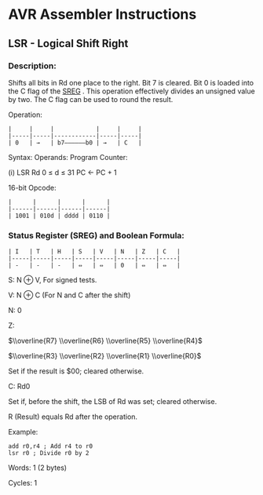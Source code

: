 AVR Assembler Instructions
==========================

LSR - Logical Shift Right
-------------------------

### Description:

Shifts all bits in Rd one place to the right. Bit 7 is cleared. Bit 0 is loaded into the C flag of the <a href="avrassembler.wb_nomenclature.html#avrassembler.Status_Register" class="xref" title="SREG : Status register">SREG</a> . This operation effectively divides an unsigned value by two. The C flag can be used to round the result.

Operation:

```
|     |     |            |     |     |
|-----|-----|------------|-----|-----|
| 0   | →   | b7——————b0 | →   | C   |
```
Syntax: Operands: Program Counter:

(i) LSR Rd 0 ≤ d ≤ 31 PC ← PC + 1

16-bit Opcode:

```
|      |      |      |      |
|------|------|------|------|
| 1001 | 010d | dddd | 0110 |
```
### Status Register (SREG) and Boolean Formula:

```
| I   | T   | H   | S   | V   | N   | Z   | C   |
|-----|-----|-----|-----|-----|-----|-----|-----|
| -   | -   | -   | ⇔   | ⇔   | 0   | ⇔   | ⇔   |
```
S: N ⊕ V, For signed tests.

V: N ⊕ C (For N and C after the shift)

N: 0

Z:

$\\overline{R7} \\overline{R6} \\overline{R5} \\overline{R4}$

$\\overline{R3} \\overline{R2} \\overline{R1} \\overline{R0}$

Set if the result is $00; cleared otherwise.

C: Rd0

Set if, before the shift, the LSB of Rd was set; cleared otherwise.

R (Result) equals Rd after the operation.

Example:

``` programlisting
add r0,r4 ; Add r4 to r0
lsr r0 ; Divide r0 by 2
```

Words: 1 (2 bytes)

Cycles: 1
